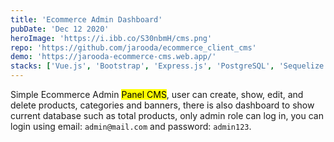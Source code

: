```yaml
---
title: 'Ecommerce Admin Dashboard'
pubDate: 'Dec 12 2020'
heroImage: 'https://i.ibb.co/S30nbmH/cms.png'
repo: 'https://github.com/jarooda/ecommerce_client_cms'
demo: 'https://jarooda-ecommerce-cms.web.app/'
stacks: ['Vue.js', 'Bootstrap', 'Express.js', 'PostgreSQL', 'Sequelize', 'Jest', 'JWT', 'BCryptjs']
---
```


Simple Ecommerce Admin <mark>Panel CMS</mark>, user can create, show, edit, and delete products, categories and banners, there is also dashboard to show current database such as total products, only admin role can log in, you can login using email: `admin@mail.com` and password: `admin123`.